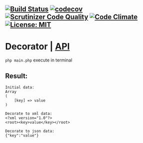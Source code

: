 [![Build Status](https://travis-ci.org/Jagepard/PhpDesignPatterns-Decorator.svg?branch=master)](https://travis-ci.org/Jagepard/PhpDesignPatterns-Decorator)
[![codecov](https://codecov.io/gh/Jagepard/PhpDesignPatterns-Decorator/branch/master/graph/badge.svg)](https://codecov.io/gh/Jagepard/PhpDesignPatterns-Decorator)
[![Scrutinizer Code Quality](https://scrutinizer-ci.com/g/Jagepard/PhpDesignPatterns-Decorator/badges/quality-score.png?b=master)](https://scrutinizer-ci.com/g/Jagepard/PhpDesignPatterns-Decorator/?branch=master)
[![Code Climate](https://codeclimate.com/github/Jagepard/PhpDesignPatterns-Decorator/badges/gpa.svg)](https://codeclimate.com/github/Jagepard/PhpDesignPatterns-Decorator)
[![License: MIT](https://img.shields.io/badge/license-MIT-498e7f.svg)](https://mit-license.org/)
-----

# Decorator | [API](https://github.com/Jagepard/PhpDesignPatterns-Decorator/blob/master/docs.md "Documentation API")

```php main.php``` execute in terminal

## Result:
```
Initial data:
Array
(
    [key] => value
)

Decorate to xml data:
<?xml version="1.0"?>
<root><key>value</key></root>

Decorate to json data:
{"key":"value"}
```